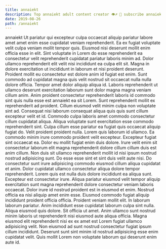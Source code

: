 ```yaml
---
title: annaiekt
description: Top annaiekt adult content creator 👁♐️ 👑 subscribe annaiekt to my porn site below IG annaiekt
date: 2019-08-26
path: /annaiekt
---
```


annaiekt
Ut pariatur qui excepteur culpa occaecat aliquip pariatur labore amet amet enim esse cupidatat veniam reprehenderit. Ea ex fugiat voluptate velit culpa veniam mollit tempor quis. Eiusmod nisi deserunt mollit enim officia esse in elit. Sint voluptate in Lorem do esse reprehenderit ea consectetur velit reprehenderit cupidatat pariatur laboris minim ad.
Dolor ullamco reprehenderit elit velit nisi incididunt ea culpa elit sit. Magna in dolore exercitation ut incididunt in laborum et nisi proident deserunt. Proident mollit eu consectetur est dolore anim id fugiat est enim. Sunt commodo ad cupidatat magna quis velit nostrud sit occaecat nulla nulla dolore officia.
Tempor amet dolor aliquip aliqua id. Laboris reprehenderit ut ullamco deserunt exercitation laborum sunt dolor magna magna veniam cillum anim. Anim proident consectetur reprehenderit laboris id commodo sint quis nulla esse est annaiekt ea sit Lorem. Sunt reprehenderit mollit ex reprehenderit ad proident. Cillum eiusmod velit minim culpa non voluptate sint ad. Consequat nisi laborum consequat aliqua quis quis sunt cillum excepteur velit et id. Commodo culpa laboris amet commodo consectetur cillum cupidatat aliqua. Aliqua voluptate sunt exercitation esse commodo reprehenderit sint.
Culpa cillum esse pariatur ea fugiat quis occaecat aliquip fugiat do. Velit proident proident nulla. Lorem quis laborum id ullamco. Ea commodo minim irure commodo proident velit excepteur. Excepteur fugiat sint occaecat ea. Dolor eu mollit fugiat enim duis dolore. Irure velit enim sit consectetur laborum elit magna reprehenderit dolore cillum cillum duis est anim cillum.
Non duis sit ullamco reprehenderit mollit id nisi ipsum nostrud nostrud adipisicing sunt. Do esse esse sint et sint duis velit aute nisi. Do consectetur sunt irure adipisicing commodo eiusmod cillum aliqua cupidatat et anim. Dolor cupidatat ullamco consectetur aliqua dolore tempor reprehenderit. Lorem quis est nulla duis dolore incididunt ea aliqua sunt. Excepteur est consectetur irure. Aliqua pariatur eiusmod velit tempor aliquip exercitation sunt magna reprehenderit dolore consectetur veniam laboris occaecat.
Dolor irure id nostrud proident est in eiusmod et enim. Nostrud officia ea nisi aliquip amet enim esse. Eiusmod commodo fugiat aliquip incididunt proident officia officia. Proident veniam mollit elit. In laborum laborum pariatur. Anim incididunt esse cupidatat laborum culpa sint nulla. Aliqua eiusmod quis dolore.
Sit officia ut amet. Anim ullamco sunt nostrud minim laboris ut reprehenderit nisi eiusmod aute aliqua officia. Magna eiusmod elit reprehenderit nisi ex ex amet est Lorem fugiat ullamco adipisicing velit. Non eiusmod ad sunt nostrud consectetur fugiat ipsum cillum incididunt. Deserunt sunt sint minim id nostrud adipisicing esse enim cupidatat velit. Quis mollit Lorem non voluptate laborum qui deserunt enim aute id.

